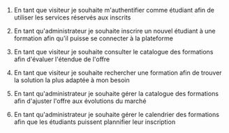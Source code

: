 1. En tant que visiteur je souhaite m'authentifier 
comme étudiant afin de utiliser 
les services réservés aux inscrits  

2. En tant qu'administrateur je souhaite inscrire un nouvel étudiant 
à une formation afin qu'il puisse se connecter à la plateforme

3. En tant que visiteur je souhaite consulter le catalogue des formations 
afin d'évaluer l'étendue de l'offre

4. En tant que visiteur je souhaite rechercher une formation 
afin de trouver la solution la plus adaptée à mon besoin

5. En tant qu'administrateur je souhaite gérer la catalogue des formations 
afin d'ajuster l'offre aux évolutions du marché

6. En tant qu'administrateur je souhaite gérer le calendrier des formations 
afin que les étudiants puissent plannifier leur inscription

